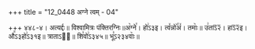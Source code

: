 +++
title = "12_0448 अग्ने त्वम् - 04"

+++
४४८-४। अत्यर्द्दः॥ विश्वामित्रः पंक्तिरग्निः॥अ꣥ग्ने꣯। हो꣢ऽ३इ। त्व꣤न्नो꣥꣯अ꣤। तमाः꣥॥ उ꣢ताऽ᳒२᳒। हाऽ᳒२᳒इ। औ꣭ऽ३हो꣢ऽ३१इ॥ त्राताऽ२᳐॥ शि꣣वो꣢ऽ३४५॥ भू꣣ऽ२३४वाः꣥॥